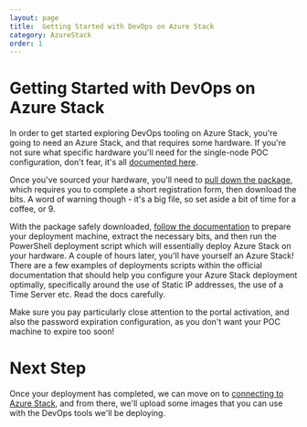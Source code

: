 ```yaml
---
layout: page
title:  Getting Started with DevOps on Azure Stack
category: AzureStack
order: 1
---
```


# Getting Started with DevOps on Azure Stack

In order to get started exploring DevOps tooling on Azure Stack, you're going to need an Azure Stack, and that requires some hardware. If you're not sure what specific hardware you'll need for the single-node POC configuration, don't fear, it's all [documented here](https://docs.microsoft.com/en-us/azure/azure-stack/azure-stack-deploy).

Once you've sourced your hardware, you'll need to [pull down the package](https://azure.microsoft.com/en-us/overview/azure-stack/try/?v=try), which requires you to complete a short registration form, then download the bits. A word of warning though - it's a big file, so set aside a bit of time for a coffee, or 9.

With the package safely downloaded, [follow the documentation](https://docs.microsoft.com/en-us/azure/azure-stack/azure-stack-run-powershell-script) to prepare your deployment machine, extract the necessary bits, and then run the PowerShell deployment script which will essentially deploy Azure Stack on your hardware. A couple of hours later, you'll have yourself an Azure Stack! There are a few examples of deployments scripts within the official documentation that should help you configure your Azure Stack deployment optimally, specifically around the use of Static IP addresses, the use of a Time Server etc. Read the docs carefully.

Make sure you pay particularly close attention to the portal activation, and also the password expiration configuration, as you don't want your POC machine to expire too soon!

# Next Step

Once your deployment has completed, we can move on to [connecting to Azure Stack](https://microsoft.github.io/PartsUnlimitedMRP/azurestack/2017-06-19-azurestack-32-connect.md), and from there, we'll upload some images that you can use with the DevOps tools we'll be deploying.
